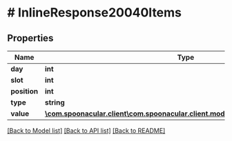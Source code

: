 # # InlineResponse20040Items

## Properties

Name | Type | Description | Notes
------------ | ------------- | ------------- | -------------
**day** | **int** |  | 
**slot** | **int** |  | 
**position** | **int** |  | 
**type** | **string** |  | 
**value** | [**\com.spoonacular.client\com.spoonacular.client.model\InlineResponse20040Value**](InlineResponse20040Value.md) |  | [optional] 

[[Back to Model list]](../../README.md#documentation-for-models) [[Back to API list]](../../README.md#documentation-for-api-endpoints) [[Back to README]](../../README.md)


